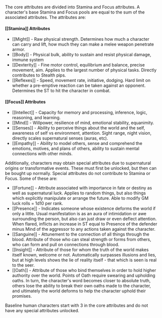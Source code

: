 The core attributes are divided into Stamina and Focus attributes. A character's base Stamina and Focus pools are equal to the sum of the associated attributes. The attributes are:
#### [[Stamina]] Attributes
- [[Might]] - Raw physical strength. Determines how much a character can carry and lift, how much they can make a melee weapon penetrate armor.
- [[Body]] - Physical bulk, ability to sustain and resist physical damage, immune system
- [[Dexterity]] - Fine motor control, equilibrium and balance, precise movement, aim. Applies to the largest number of physical tasks. Directly contributes to Stealth pips.
- [[Reflexes]] - Speed, movement rate, initiative, dodging. Hard limit on whether a pre-emptive reaction can be taken against an opponent. Determines the ST to hit the character in combat.
#### [[Focus]] Attributes
- [[Intellect]] - Capacity for memory and processing, inference, logic, reasoning, and learning. 
- [[Mind]] - Willpower, resilience of mind, emotional stability, equanimity.
- [[Senses]] - Ability to perceive things about the world and the self, awareness of self vs environment, attention. Sight range, night vision, directly scales supernatural senses (auras, etc).
- [[Empathy]] - Ability to model others, sense and comprehend the emotions, motives, and plans of others, ability to sustain mental connections with other minds.

Additionally, characters may obtain special attributes due to supernatural origins or transformative events. These must first be unlocked, but then can be bought up normally. Special attributes do not contribute to Stamina or Focus.
Some of these are:
- [[Fortune]] - Attribute associated with importance in fate or destiny as well as supernatural luck. Applies to random things, but also things which explicitly manipulate or arrange the future. Able to modify GM luck rolls = 1d10 per rank.
- [[Presence]] - Indicates someone whose existence deforms the world if only a little. Usual manifestation is as an aura of intimidation or awe surrounding the person, but also can just draw or even deflect attention. When flared, inflicts an increase in ST equal to Presence of the defender minus Mind of the aggressor to any actions taken against the character.
- [[Sanguine]] - Attunement to the connection of all things through the blood. Attribute of those who can steal strength or forms from others, who can form and pull on connections through blood. 
- [[Insight]] - Attribute of those for whom the truth of the world makes itself known, welcome or not. Automatically surpasses illusions and lies, but at high levels shows the lie of reality itself - that which is seen is real to the seer.
- [[Oath]] - Attribute of those who bind themselves in order to hold higher authority over the world. Points of Oath require swearing and upholding oaths. In turn, the character's word becomes closer to absolute truth, others lose the ability to break their own oaths made to the character, and ultimately the world deforms to help the character uphold their promises.

Baseline human characters start with 3 in the core attributes and do not have any special attributes unlocked.
